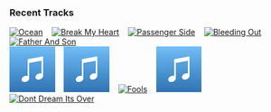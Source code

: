 ### Recent Tracks
[<img src='https://lastfm.freetls.fastly.net/i/u/300x300/cf466923ed4f3179d64003fb0719c906.png' width='16%' height='16%' alt='Ocean'>](https://www.last.fm/music/parachute/_/ocean)&nbsp;&nbsp;&nbsp;&nbsp;[<img src='https://lastfm.freetls.fastly.net/i/u/300x300/e4c183c1c12ba8bbb849fe2f985b9edd.png' width='16%' height='16%' alt='Break My Heart'>](https://www.last.fm/music/dua%2blipa/_/break%2bmy%2bheart)&nbsp;&nbsp;&nbsp;&nbsp;[<img src='https://lastfm.freetls.fastly.net/i/u/300x300/689ba18ad6f5282cb91d97d0de931d59.png' width='16%' height='16%' alt='Passenger Side'>](https://www.last.fm/music/smallpools/_/passenger%2bside)&nbsp;&nbsp;&nbsp;&nbsp;[<img src='https://lastfm.freetls.fastly.net/i/u/300x300/ecae82853b784726c7e2c4e2ba55a4fd.png' width='16%' height='16%' alt='Bleeding Out'>](https://www.last.fm/music/imagine%2bdragons/_/bleeding%2bout)&nbsp;&nbsp;&nbsp;&nbsp;[<img src='https://lastfm.freetls.fastly.net/i/u/300x300/55d5bc14194443e598e91ffc7b222bb1.png' width='16%' height='16%' alt='Father And Son'>](https://www.last.fm/music/yusuf/_/father%2band%2bson)&nbsp;&nbsp;&nbsp;&nbsp;<br>[<img src='https://github.com/atfinke/atfinke/blob/master/placeholder.jpeg?raw=true' width='16%' height='16%' alt='Bad Child'>](https://www.last.fm/music/tones%2band%2bi/_/bad%2bchild)&nbsp;&nbsp;&nbsp;&nbsp;[<img src='https://github.com/atfinke/atfinke/blob/master/placeholder.jpeg?raw=true' width='16%' height='16%' alt='In Your Arms (with X Ambassadors)'>](https://www.last.fm/music/illenium/_/in%2byour%2barms%2b%2528with%2bx%2bambassadors%2529)&nbsp;&nbsp;&nbsp;&nbsp;[<img src='https://lastfm.freetls.fastly.net/i/u/300x300/537abdc6998d6488e74a8eaf8d175f81.png' width='16%' height='16%' alt='Fools'>](https://www.last.fm/music/ufo%2bufo/_/fools)&nbsp;&nbsp;&nbsp;&nbsp;[<img src='https://github.com/atfinke/atfinke/blob/master/placeholder.jpeg?raw=true' width='16%' height='16%' alt='Into The Storm'>](https://www.last.fm/music/banners/_/into%2bthe%2bstorm)&nbsp;&nbsp;&nbsp;&nbsp;[<img src='https://lastfm.freetls.fastly.net/i/u/300x300/7ddbe9e4761ad2e81713c50e07a25d6a.png' width='16%' height='16%' alt='Dont Dream Its Over'>](https://www.last.fm/music/the%2bhead%2band%2bthe%2bheart/_/don%2527t%2bdream%2bit%2527s%2bover)&nbsp;&nbsp;&nbsp;&nbsp;<br>